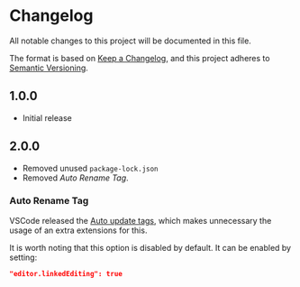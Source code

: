 # Changelog

All notable changes to this project will be documented in this file.

The format is based on [Keep a Changelog](https://keepachangelog.com/en/1.0.0/),
and this project adheres to [Semantic Versioning](https://semver.org/spec/v2.0.0.html).

## 1.0.0

- Initial release

## 2.0.0

- Removed unused `package-lock.json`
- Removed *Auto Rename Tag*.

### Auto Rename Tag

VSCode released the [Auto update tags](https://code.visualstudio.com/Docs/languages/html#_auto-update-tags), which makes unnecessary the usage of an extra extensions for this.

It is worth noting that this option is disabled by default. It can be enabled by setting:
```json
"editor.linkedEditing": true
```
